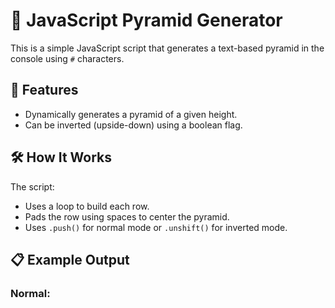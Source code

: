# 🧱 JavaScript Pyramid Generator

This is a simple JavaScript script that generates a text-based pyramid in the console using `#` characters.

## 📌 Features
- Dynamically generates a pyramid of a given height.
- Can be inverted (upside-down) using a boolean flag.

## 🛠️ How It Works
The script:
- Uses a loop to build each row.
- Pads the row using spaces to center the pyramid.
- Uses `.push()` for normal mode or `.unshift()` for inverted mode.

## 📋 Example Output

### Normal:
